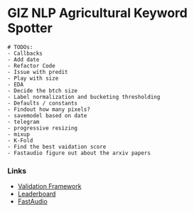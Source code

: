 # GIZ NLP Agricultural Keyword Spotter

```
# TODOs:
- Callbacks
- Add date
- Refactor Code
- Issue with predit
- Play with size
- EDA 
- Decide the btch size
- Label normalization and bucketing thresholding
- Defaults / constants
- Findout how many pixels?
- savemodel based on date
- telegram
- progressive resizing
- mixup
- K-Fold 
- Find the best vaidation score
- Fastaudio figure out about the arxiv papers
```

### Links
- [Validation Framework](https://docs.google.com/spreadsheets/d/1_UMYWimZsuKXVwp3Qt8TRhReEMwGGOoe7Ek-8Y1GmMA/edit?usp=sharing)
- [Leaderboard](https://zindi.africa/competitions/giz-nlp-agricultural-keyword-spotter/leaderboard)
- [FastAudio](https://fastaudio.github.io)

